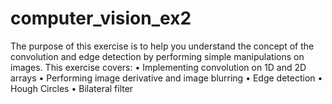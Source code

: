 # computer_vision_ex2
The purpose of this exercise is to help you understand the concept of the convolution and edge
detection by performing simple manipulations on images.
This exercise covers:
• Implementing convolution on 1D and 2D arrays
• Performing image derivative and image blurring
• Edge detection
• Hough Circles
• Bilateral filter
